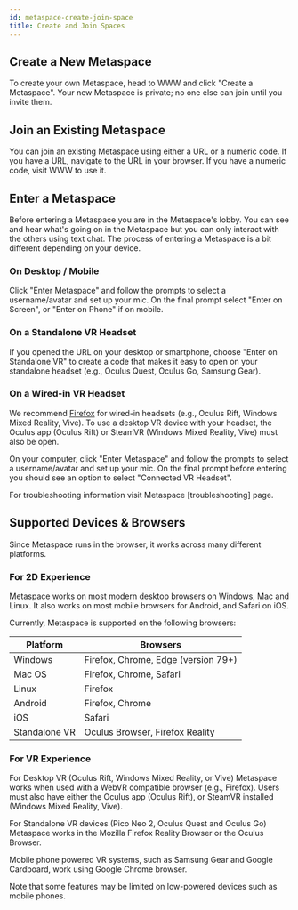 ```yaml
---
id: metaspace-create-join-space
title: Create and Join Spaces
---
```


## Create a New Metaspace

To create your own Metaspace, head to WWW and click "Create a Metaspace". Your new Metaspace is private; no one else can join until you invite them.

## Join an Existing Metaspace

You can join an existing Metaspace using either a URL or a numeric code. If you have a URL, navigate to the URL in your browser. If you have a numeric code, visit WWW to use it.

## Enter a Metaspace

Before entering a Metaspace you are in the Metaspace's lobby. You can see and hear what's going on in the Metaspace but you can only interact with the others using text chat. The process of entering a Metaspace is a bit different depending on your device.

### On Desktop / Mobile

Click "Enter Metaspace" and follow the prompts to select a username/avatar and set up your mic. On the final prompt select "Enter on Screen", or "Enter on Phone" if on mobile.

### On a Standalone VR Headset

If you opened the URL on your desktop or smartphone, choose "Enter on Standalone VR" to create a code that makes it easy to open on your standalone headset (e.g., Oculus Quest, Oculus Go, Samsung Gear).

### On a Wired-in VR Headset

We recommend [Firefox](https://www.mozilla.org/en-US/firefox/new/) for wired-in headsets (e.g., Oculus Rift, Windows Mixed Reality, Vive). To use a desktop VR device with your headset, the Oculus app (Oculus Rift) or SteamVR (Windows Mixed Reality, Vive) must also be open.

On your computer, click "Enter Metaspace" and follow the prompts to select a username/avatar and set up your mic. On the final prompt before entering you should see an option to select "Connected VR Headset".

For troubleshooting information visit Metaspace [troubleshooting] page.

<!-- ![Enter Metaspace on Wired in device](img/hubs-enter-connected-vr.jpeg)

### On Cardboard

Using Google Chrome on your mobile device, select "Enter Metaspace" and follow the prompts to select a username/avatar and set up your mic. On the final prompt select "Enter on Google Cardboard". -->

## Supported Devices & Browsers

Since Metaspace runs in the browser, it works across many different platforms.

### For 2D Experience

Metaspace works on most modern desktop browsers on Windows, Mac and Linux. It also works on most mobile browsers for Android, and Safari on iOS.

Currently, Metaspace is supported on the following browsers:

| Platform      | Browsers                            |
| ------------- | ----------------------------------- |
| Windows       | Firefox, Chrome, Edge (version 79+) |
| Mac OS        | Firefox, Chrome, Safari             |
| Linux         | Firefox                             |
| Android       | Firefox, Chrome                     |
| iOS           | Safari                              |
| Standalone VR | Oculus Browser, Firefox Reality     |

### For VR Experience

For Desktop VR (Oculus Rift, Windows Mixed Reality, or Vive) Metaspace works when used with a WebVR compatible browser (e.g., Firefox). Users must also have either the Oculus app (Oculus Rift), or SteamVR installed (Windows Mixed Reality, Vive).

For Standalone VR devices (Pico Neo 2, Oculus Quest and Oculus Go) Metaspace works in the Mozilla Firefox Reality Browser or the Oculus Browser.

Mobile phone powered VR systems, such as Samsung Gear and Google Cardboard, work using Google Chrome browser.

Note that some features may be limited on low-powered devices such as mobile phones.
